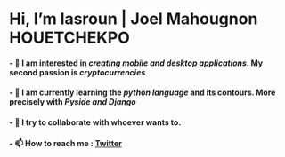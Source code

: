 # Hi, I’m lasroun | Joel Mahougnon HOUETCHEKPO
#### - 👀 I am interested in _creating mobile and desktop applications_. My second passion is _cryptocurrencies_
#### - 🌱 I am currently learning the _python language_ and its contours. More precisely with _Pyside and Django_
#### - 💞️ I try to collaborate with whoever wants to.
#### - 📫 How to reach me : [Twitter](https://twitter.com/lasroun)

<!---
lasroun/lasroun is a ✨ special ✨ repository because its `README.md` (this file) appears on your GitHub profile.
You can click the Preview link to take a look at your changes.
--->
